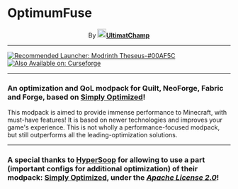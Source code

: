 # OptimumFuse

  

<center>By<b> <a href="https://github.com/UltimatChamp"><img src="https://cdn-raw.modrinth.com/user/JRIVBRCT/4a1d0a6d70192b113d173d67a1a28b805a6a87ec.jpeg" width="20">UltimatChamp</b></a></center>

* * *
[<img alt="Recommended Launcher: Modrinth Theseus-#00AF5C" src="https://img.shields.io/badge/Recommended%20Launcher-Modrinth%20Theseus-%2300AF5C?style=for-the-badge&logo=modrinth&link=https%3A%2F%2Fmodrinth.com%2Fapp">](https://modrinth.com/app) [<img alt="Also Available on: Curseforge" src="https://img.shields.io/badge/Also%20Available%20On-Curseforge-%23F16436?style=for-the-badge&logo=curseforge&link=https%3A%2F%2Fwww.curseforge.com%2Fminecraft%2Fmodpacks%2Foptimum-fuse">](https://www.curseforge.com/minecraft/modpacks/optimum-fuse)

* * *
<h3>An optimization and QoL modpack for Quilt, NeoForge, Fabric and Forge, based on <b><a href="https://modrinth.com/modpack/sop">Simply Optimized</a></b>!</h3>

This modpack is aimed to provide immense performance to Minecraft, with must-have features! It is based on newer technologies and improves your game's experience. This is not wholly a performance-focused modpack, but still outperforms all the leading-optimization solutions.
* * *

### A special thanks to **[HyperSoop](https://modrinth.com/user/HyperSoop)** for allowing to use a part (important configs for additional optimization) of their modpack: **[Simply Optimized](https://modrinth.com/modpack/sop)**, under the _[Apache License 2.0](https://www.apache.org/licenses/LICENSE-2.0.txt)_!
